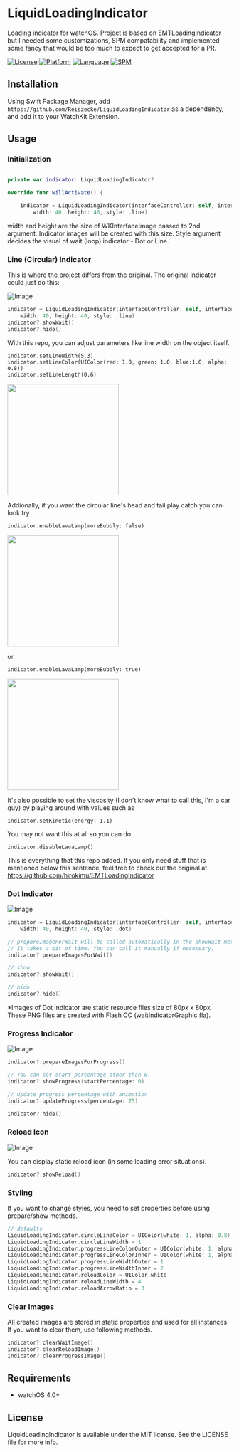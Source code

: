 # LiquidLoadingIndicator
Loading indicator for watchOS. Project is based on EMTLoadingIndicator but I needed some customizations, SPM compatability and implemented some fancy that would be too much to expect to get accepted for a PR.

[![License](https://img.shields.io/badge/license-MIT-blue.svg?style=flat
            )](http://mit-license.org) [![Platform](https://img.shields.io/badge/platform-watchOS-lightgrey.svg?style=flat
             )](https://developer.apple.com/resources/) [![Language](https://img.shields.io/badge/language-swift-orange.svg?style=flat
             )](https://developer.apple.com/swift) [![SPM](https://img.shields.io/badge/spm-compatible-brightgreen.svg?style=flat)](https://github.com/apple/swift-package-manager)

## Installation
Using Swift Package Manager, add `https://github.com/Reiszecke/LiquidLoadingIndicator` as a dependency, and add it to your WatchKit Extension.


## Usage

### Initialization

```swift

private var indicator: LiquidLoadingIndicator?

override func willActivate() {

    indicator = LiquidLoadingIndicator(interfaceController: self, interfaceImage: image!,
        width: 40, height: 40, style: .line)
```

width and height are the size of WKInterfaceImage passed to 2nd argument. Indicator images will be created with this size.
Style argument decides the visual of wait (loop) indicator - Dot or Line.

### Line (Circular) Indicator

This is where the project differs from the original. The original indicator could just do this:

![Image](../assets/webpage/stockline.jpeg)

```swift
indicator = LiquidLoadingIndicator(interfaceController: self, interfaceImage: image!,
    width: 40, height: 40, style: .line)
indicator?.showWait()
indicator?.hide()
```

With this repo, you can adjust parameters like line width on the object itself.

```     
indicator.setLineWidth(5.3)
indicator.setLineColor(UIColor(red: 1.0, green: 1.0, blue:1.0, alpha: 0.8))
indicator.setLineLength(0.6)
``` 

<img src="../assets/webpage/loading-indicator.gif" height="250"/>

Addionally, if you want the circular line's head and tail play catch you can look try

```
indicator.enableLavaLamp(moreBubbly: false)
```

<img src="../assets/webpage/loading-indicator-less-bubbly.gif" height="250"/>

or 

```
indicator.enableLavaLamp(moreBubbly: true)
```

<img src="../assets/webpage/loading-indicator-more-bubbly.gif" height="250"/>

It's also possible to set the viscosity (I don't know what to call this, I'm a car guy) by playing around with values such as

```
indicator.setKinetic(energy: 1.1)
```
You may not want this at all so you can do 

```
indicator.disableLavaLamp()
```

This is everything that this repo added. If you only need stuff that is mentioned below this sentence, feel free to check out the original at https://github.com/hirokimu/EMTLoadingIndicator

### Dot Indicator

![Image](../assets/webpage/stockdot.jpeg)

```swift
indicator = LiquidLoadingIndicator(interfaceController: self, interfaceImage: image!,
    width: 40, height: 40, style: .dot)

// prepareImageForWait will be called automatically in the showWait method at the first time.
// It takes a bit of time. You can call it manually if necessary.
indicator?.prepareImagesForWait()

// show
indicator?.showWait()

// hide
indicator?.hide()
```
*Images of Dot indicator are static resource files size of 80px x 80px.
 These PNG files are created with Flash CC (waitIndicatorGraphic.fla).


### Progress Indicator

![Image](../assets/webpage/stockprogress.jpeg)

```swift
indicator?.prepareImagesForProgress()

// You can set start percentage other than 0.
indicator?.showProgress(startPercentage: 0)

// Update progress percentage with animation
indicator?.updateProgress(percentage: 75)

indicator?.hide()
```

### Reload Icon

![Image](../assets/webpage/stockreload.jpeg)


You can display static reload icon (in some loading error situations).

```swift
indicator?.showReload()
```

### Styling

If you want to change styles, you need to set properties before using prepare/show methods.

```swift
// defaults
LiquidLoadingIndicator.circleLineColor = UIColor(white: 1, alpha: 0.8)
LiquidLoadingIndicator.circleLineWidth = 1
LiquidLoadingIndicator.progressLineColorOuter = UIColor(white: 1, alpha: 0.28)
LiquidLoadingIndicator.progressLineColorInner = UIColor(white: 1, alpha: 0.70)
LiquidLoadingIndicator.progressLineWidthOuter = 1
LiquidLoadingIndicator.progressLineWidthInner = 2
LiquidLoadingIndicator.reloadColor = UIColor.white
LiquidLoadingIndicator.reloadLineWidth = 4
LiquidLoadingIndicator.reloadArrowRatio = 3
```

### Clear Images

All created images are stored in static properties and used for all instances.
If you want to clear them, use following methods.

```swift
indicator?.clearWaitImage()
indicator?.clearReloadImage()
indicator?.clearProgressImage()
```

## Requirements
- watchOS 4.0+

## License
LiquidLoadingIndicator is available under the MIT license. See the LICENSE file for more info.
